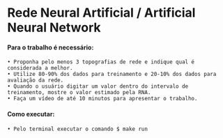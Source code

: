 # Rede Neural Artificial / Artificial Neural Network


#### Para o trabalho é necessário:
 
    • Proponha pelo menos 3 topografias de rede e indique qual é considerada a melhor.
    • Utilize 80-90% dos dados para treinamento e 20-10% dos dados para avaliação da rede.
    • Quando o usuário digitar um valor dentro do intervalo de treinamento, mostre o valor estimado pela RNA.
    • Faça um vídeo de até 10 minutos para apresentar o trabalho.

#### Como executar:
 
    • Pelo terminal executar o comando $ make run



